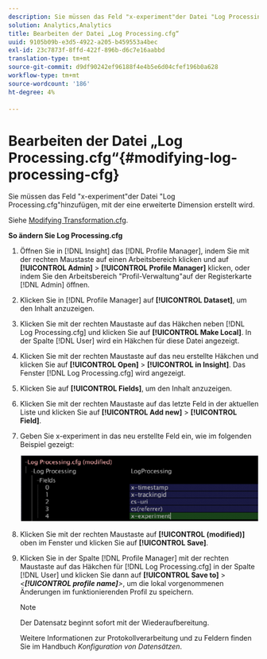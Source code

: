 ```yaml
---
description: Sie müssen das Feld "x-experiment"der Datei "Log Processing.cfg"hinzufügen, mit der eine erweiterte Dimension erstellt wird.
solution: Analytics,Analytics
title: Bearbeiten der Datei „Log Processing.cfg“
uuid: 9105b09b-e3d5-4922-a205-b459553a4bec
exl-id: 23c7873f-8ffd-422f-896b-d6c7e16aabbd
translation-type: tm+mt
source-git-commit: d9df90242ef96188f4e4b5e6d04cfef196b0a628
workflow-type: tm+mt
source-wordcount: '186'
ht-degree: 4%

---
```


# Bearbeiten der Datei „Log Processing.cfg“{#modifying-log-processing-cfg}

Sie müssen das Feld &quot;x-experiment&quot;der Datei &quot;Log Processing.cfg&quot;hinzufügen, mit der eine erweiterte Dimension erstellt wird.

Siehe [Modifying Transformation.cfg](../../../home/c-undst-ctrld-exp/c-vw-rslts/t-mod-trfmtn.md#task-d61b02853a82492c9a76e3c5fe8a3fb6).

**So ändern Sie Log Processing.cfg**

1. Öffnen Sie in [!DNL Insight] das [!DNL Profile Manager], indem Sie mit der rechten Maustaste auf einen Arbeitsbereich klicken und auf **[!UICONTROL Admin]** > **[!UICONTROL Profile Manager]** klicken, oder indem Sie den Arbeitsbereich &quot;Profil-Verwaltung&quot;auf der Registerkarte [!DNL Admin] öffnen.
1. Klicken Sie in [!DNL Profile Manager] auf **[!UICONTROL Dataset]**, um den Inhalt anzuzeigen.
1. Klicken Sie mit der rechten Maustaste auf das Häkchen neben [!DNL Log Processing.cfg] und klicken Sie auf **[!UICONTROL Make Local]**. In der Spalte [!DNL User] wird ein Häkchen für diese Datei angezeigt.
1. Klicken Sie mit der rechten Maustaste auf das neu erstellte Häkchen und klicken Sie auf **[!UICONTROL Open]** > **[!UICONTROL in Insight]**. Das Fenster [!DNL Log Processing.cfg] wird angezeigt.
1. Klicken Sie auf **[!UICONTROL Fields]**, um den Inhalt anzuzeigen.
1. Klicken Sie mit der rechten Maustaste auf das letzte Feld in der aktuellen Liste und klicken Sie auf **[!UICONTROL Add new]** > **[!UICONTROL Field]**.
1. Geben Sie x-experiment in das neu erstellte Feld ein, wie im folgenden Beispiel gezeigt:

   ![Schritt-Info](assets/logprocessing.png)

1. Klicken Sie mit der rechten Maustaste auf **[!UICONTROL (modified)]** oben im Fenster und klicken Sie auf **[!UICONTROL Save]**.
1. Klicken Sie in der Spalte [!DNL Profile Manager] mit der rechten Maustaste auf das Häkchen für [!DNL Log Processing.cfg] in der Spalte [!DNL User] und klicken Sie dann auf **[!UICONTROL Save to]** > *&lt;**[!UICONTROL profile name]**>*, um die lokal vorgenommenen Änderungen im funktionierenden Profil zu speichern.

   >[!NOTE]
   >
   >Der Datensatz beginnt sofort mit der Wiederaufbereitung.

   Weitere Informationen zur Protokollverarbeitung und zu Feldern finden Sie im Handbuch *Konfiguration von Datensätzen*.

